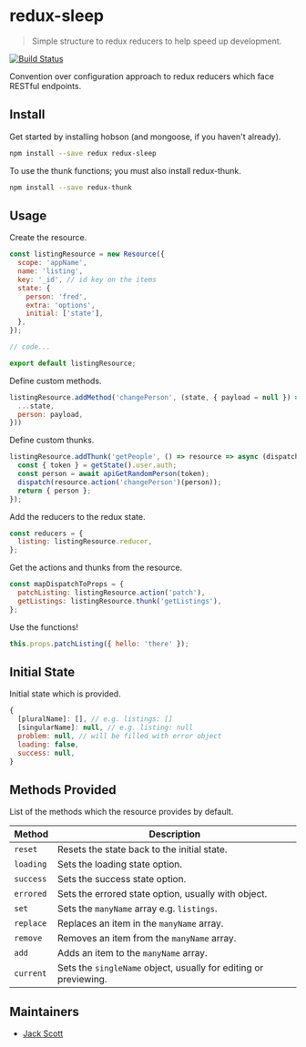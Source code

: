 # redux-sleep

> Simple structure to redux reducers to help speed up development.

[![Build Status](https://travis-ci.org/jackrobertscott/redux-sleep.svg?branch=master)](https://travis-ci.org/jackrobertscott/redux-sleep)

Convention over configuration approach to redux reducers which face RESTful endpoints.

## Install

Get started by installing hobson (and mongoose, if you haven't already).

```sh
npm install --save redux redux-sleep
```

To use the thunk functions; you must also install redux-thunk.

```sh
npm install --save redux-thunk
```

## Usage

Create the resource.

```js
const listingResource = new Resource({
  scope: 'appName',
  name: 'listing',
  key: '_id', // id key on the items
  state: {
    person: 'fred',
    extra: 'options',
    initial: ['state'],
  },
});

// code...

export default listingResource;
```

Define custom methods.

```js
listingResource.addMethod('changePerson', (state, { payload = null }) => ({
  ...state,
  person: payload,
}))
```

Define custom thunks.

```js
listingResource.addThunk('getPeople', () => resource => async (dispatch, getState) => {
  const { token } = getState().user.auth;
  const person = await apiGetRandomPerson(token);
  dispatch(resource.action('changePerson')(person));
  return { person };
});
```

Add the reducers to the redux state.

```js
const reducers = {
  listing: listingResource.reducer,
};
```

Get the actions and thunks from the resource.

```js
const mapDispatchToProps = {
  patchListing: listingResource.action('patch'),
  getListings: listingResource.thunk('getListings'),
};
```

Use the functions!

```js
this.props.patchListing({ hello: 'there' });
```

## Initial State

Initial state which is provided.

```js
{
  [pluralName]: [], // e.g. listings: []
  [singularName]: null, // e.g. listing: null
  problem: null, // will be filled with error object
  loading: false,
  success: null,
}
```

## Methods Provided

List of the methods which the resource provides by default.

| Method          | Description      |
|-----------------|------------------|
| `reset`         | Resets the state back to the initial state. |
| `loading`       | Sets the loading state option. |
| `success`       | Sets the success state option. |
| `errored`       | Sets the errored state option, usually with object. |
| `set`           | Sets the `manyName` array e.g. `listings`. |
| `replace`       | Replaces an item in the `manyName` array. |
| `remove`        | Removes an item from the `manyName` array. |
| `add`           | Adds an item to the `manyName` array. |
| `current`       | Sets the `singleName` object, usually for editing or previewing. |

## Maintainers

- [Jack Scott](https://github.com/jackrobertscott)
